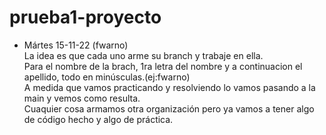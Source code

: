 # prueba1-proyecto
* Mártes 15-11-22 (fwarno)  
La idea es que cada uno arme su branch y trabaje en ella.  
Para el nombre de la brach, 1ra letra del nombre y a continuacion el apellido, todo en minúsculas.(ej:fwarno)  
A medida que vamos practicando y resolviendo lo vamos pasando a la main y vemos como resulta.  
Cuaquier cosa armamos otra organización pero ya vamos a tener algo de código hecho y algo de práctica.  
